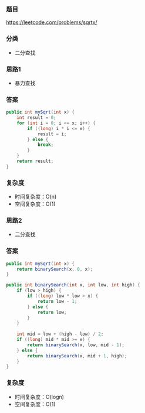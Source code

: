 ### 题目
https://leetcode.com/problems/sqrtx/

### 分类
* 二分查找

### 思路1
* 暴力查找

### 答案
```java
public int mySqrt(int x) {
    int result = 0;
    for (int i = 0; i <= x; i++) {
        if ((long) i * i <= x) {
            result = i;
        } else {
            break;
        }
    }
    return result;
}
```

### 复杂度
* 时间复杂度：O(n)
* 空间复杂度：O(1)

### 思路2
* 二分查找

### 答案
```java
public int mySqrt(int x) {
    return binarySearch(x, 0, x);
}

public int binarySearch(int x, int low, int high) {
    if (low > high) {
        if ((long) low * low > x) {
            return low - 1;
        } else {
            return low;
        }
    }
    
    int mid = low + (high - low) / 2;
    if ((long) mid * mid >= x) {
        return binarySearch(x, low, mid - 1);
    } else {
        return binarySearch(x, mid + 1, high);
    }
}
```

### 复杂度
* 时间复杂度：O(logn)
* 空间复杂度：O(1)
